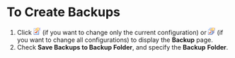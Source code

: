 # To Create Backups

1. Click ![Properties for Current Configuration](../../images/properties.png)
(if you want to change only the current configuration) or
![Properties for All Configuration](../../images/allproperties.png)
(if you want to change all configurations) to
display the **Backup** page.
2. Check **Save Backups to Backup Folder**, and specify the **Backup**
**Folder**.
